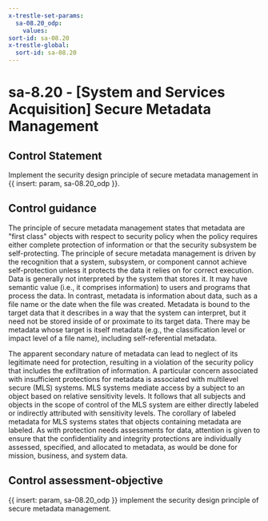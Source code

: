 ```yaml
---
x-trestle-set-params:
  sa-08.20_odp:
    values:
sort-id: sa-08.20
x-trestle-global:
  sort-id: sa-08.20
---
```


# sa-8.20 - \[System and Services Acquisition\] Secure Metadata Management

## Control Statement

Implement the security design principle of secure metadata management in {{ insert: param, sa-08.20_odp }}.

## Control guidance

The principle of secure metadata management states that metadata are "first class" objects with respect to security policy when the policy requires either complete protection of information or that the security subsystem be self-protecting. The principle of secure metadata management is driven by the recognition that a system, subsystem, or component cannot achieve self-protection unless it protects the data it relies on for correct execution. Data is generally not interpreted by the system that stores it. It may have semantic value (i.e., it comprises information) to users and programs that process the data. In contrast, metadata is information about data, such as a file name or the date when the file was created. Metadata is bound to the target data that it describes in a way that the system can interpret, but it need not be stored inside of or proximate to its target data. There may be metadata whose target is itself metadata (e.g., the classification level or impact level of a file name), including self-referential metadata.

The apparent secondary nature of metadata can lead to neglect of its legitimate need for protection, resulting in a violation of the security policy that includes the exfiltration of information. A particular concern associated with insufficient protections for metadata is associated with multilevel secure (MLS) systems. MLS systems mediate access by a subject to an object based on relative sensitivity levels. It follows that all subjects and objects in the scope of control of the MLS system are either directly labeled or indirectly attributed with sensitivity levels. The corollary of labeled metadata for MLS systems states that objects containing metadata are labeled. As with protection needs assessments for data, attention is given to ensure that the confidentiality and integrity protections are individually assessed, specified, and allocated to metadata, as would be done for mission, business, and system data.

## Control assessment-objective

{{ insert: param, sa-08.20_odp }} implement the security design principle of secure metadata management.
